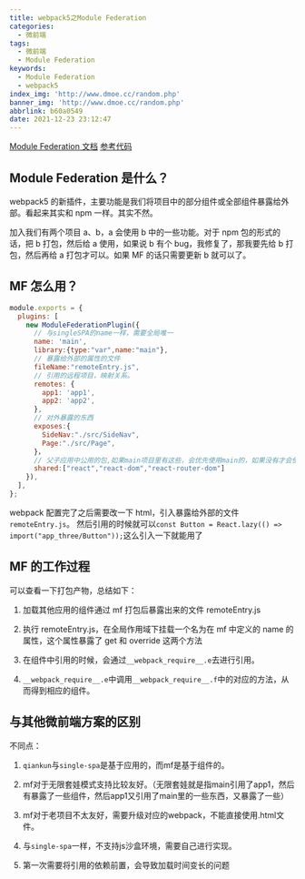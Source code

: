 ```yaml
---
title: webpack5之Module Federation
categories:
  - 微前端
tags:
  - 微前端
  - Module Federation
keywords:
  - Module Federation
  - webpack5
index_img: 'http://www.dmoe.cc/random.php'
banner_img: 'http://www.dmoe.cc/random.php'
abbrlink: b60a0549
date: 2021-12-23 23:12:47
---
```


[Module Federation 文档](https://webpack.docschina.org/concepts/module-federation/#root)
[参考代码](https://github.com/krzwc/research-on-microfrontends/tree/b1ef215e5e5b4363bae99dcc96e126e93440fac5/micro-frontends-single-spa-module-federation)

## Module Federation 是什么？

webpack5 的新插件，主要功能是我们将项目中的部分组件或全部组件暴露给外部。看起来其实和 npm 一样。其实不然。

加入我们有两个项目 a、b，a 会使用 b 中的一些功能。对于 npm 包的形式的话，把 b 打包，然后给 a 使用，如果说 b 有个 bug，我修复了，那我要先给 b 打包，然后再给 a 打包才可以。如果 MF 的话只需要更新 b 就可以了。

## MF 怎么用？

```js
module.exports = {
  plugins: [
    new ModuleFederationPlugin({
      // 与singleSPA的name一样，需要全局唯一
      name: 'main',
      library:{type:"var",name:"main"},
      // 暴露给外部的属性的文件
      fileName:"remoteEntry.js",
      // 引用的远程项目，映射关系。
      remotes: {
        app1: 'app1',
        app2: 'app2',
      },
      // 对外暴露的东西
      exposes:{
        SideNav:"./src/SideNav",
        Page:"./src/Page",
      }，
      // 父子应用中公用的包,如果main项目里有这些，会优先使用main的，如果没有才会使用remoteEntry.js中的
      shared:["react","react-dom","react-router-dom"]
    }),
  ],
};
```

webpack 配置完了之后需要改一下 html，引入暴露给外部的文件`remoteEntry.js`。
然后引用的时候就可以`const Button = React.lazy(() => import("app_three/Button"));`这么引入一下就能用了

## MF 的工作过程

可以查看一下打包产物，总结如下：
1. 加载其他应用的组件通过 mf 打包后暴露出来的文件 remoteEntry.js

2. 执行 remoteEntry.js，在全局作用域下挂载一个名为在 mf 中定义的 name 的属性，这个属性暴露了 get 和 override 这两个方法

3. 在组件中引用的时候，会通过`__webpack_require__.e`去进行引用。

4. `__webpack_require__.e`中调用`__webpack_require__.f`中的对应的方法，从而得到相应的组件。

## 与其他微前端方案的区别

不同点：

1. `qiankun`与`single-spa`是基于应用的，而mf是基于组件的。

2. mf对于无限套娃模式支持比较友好。（无限套娃就是指main引用了app1，然后有暴露了一些组件，然后app1又引用了main里的一些东西，又暴露了一些）

3. mf对于老项目不太友好，需要升级对应的webpack，不能直接使用.html文件。

4. 与`single-spa`一样，不支持js沙盒环境，需要自己进行实现。

5. 第一次需要将引用的依赖前置，会导致加载时间变长的问题
